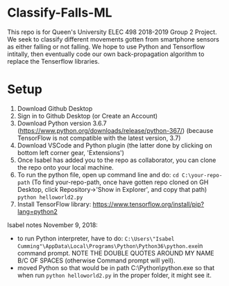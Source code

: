 # Classify-Falls-ML
This repo is for Queen's University ELEC 498 2018-2019 Group 2 Project. We seek to classify different movements gotten from smartphone sensors as either falling or not falling. We hope to use Python and Tensorflow intitally, then eventually code our own back-propagation algorithm to replace the Tenserflow libraries.

# Setup
1. Download Github Desktop
2. Sign in to Github Desktop (or Create an Account)
3. Download Python version 3.6.7 (https://www.python.org/downloads/release/python-367/) (because TensorFlow is not compatible with the latest version, 3.7)
4. Download VSCode and Python plugin (the latter done by clicking on bottom left corner gear, 'Extensions')
5. Once Isabel has added you to the repo as collaborator, you can clone the repo onto your local machine.
6. To run the python file, open up command line and do: 
`cd C:\your-repo-path`
(To find your-repo-path, once have gotten repo cloned on GH Desktop, click Repository->'Show in Explorer', and copy that path)
`python helloworld2.py`
7. Install TensorFlow library: https://www.tensorflow.org/install/pip?lang=python2


Isabel notes November 9, 2018:
- to run Python interpreter, have to do: `C:\Users\"Isabel Cumming"\AppData\Local\Programs\Python\Python36\python.exe`in command prompt. NOTE THE DOUBLE QUOTES AROUND MY NAME B/C OF SPACES (otherwise Command prompt will yell). 
- moved Python so that would be in path C:\Python\python.exe so that when run `python helloworld2.py` in the proper folder, it might see it. 


